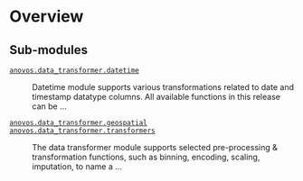 # Overview
## Sub-modules
<dl>
<dt><code class="name"><a title="anovos.data_transformer.datetime" href="datetime.html">anovos.data_transformer.datetime</a></code></dt>
<dd>
<div class="desc"><p>Datetime module supports various transformations related to date and timestamp datatype columns.
All available functions in this release can be …</p></div>
</dd>
<dt><code class="name"><a title="anovos.data_transformer.geospatial" href="geospatial.html">anovos.data_transformer.geospatial</a></code></dt>
<dd>
<div class="desc"></div>
</dd>
<dt><code class="name"><a title="anovos.data_transformer.transformers" href="transformers.html">anovos.data_transformer.transformers</a></code></dt>
<dd>
<div class="desc"><p>The data transformer module supports selected pre-processing &amp; transformation functions, such as binning, encoding,
scaling, imputation, to name a …</p></div>
</dd>
</dl>